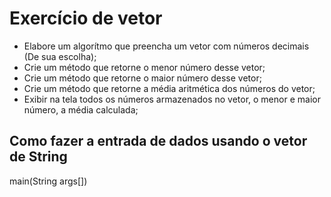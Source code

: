# Exercício de vetor

- Elabore um algorítmo que preencha um vetor com números decimais (De sua escolha);
- Crie um método que retorne o menor número desse vetor;
- Crie um método que retorne o maior número desse vetor;
- Crie um método que retorne a média aritmética dos números do vetor;
- Exibir na tela todos os números armazenados no vetor, o menor e maior número, a média calculada;

## Como fazer a entrada de dados usando o vetor de String

main(String args[])